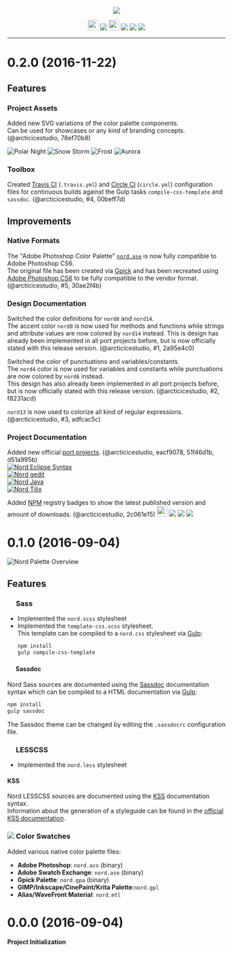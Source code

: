 <p align="center"><img src="https://cdn.rawgit.com/arcticicestudio/nord/develop/src/assets/nord-logo-banner.svg"/></p>

<p align="center"><img src="https://assets-cdn.github.com/favicon.ico" width=24 height=24/> <a href="https://github.com/arcticicestudio/nord/releases/latest"><img src="https://img.shields.io/github/release/arcticicestudio/nord.svg?style=flat-square"/></a> <img src="https://www.npmjs.com/static/images/touch-icons/favicon-32x32.png" width=24 height=24/> <a href="https://www.npmjs.com/package/nord"><img src="https://img.shields.io/npm/v/nord.svg?style=flat-square"/></a> <a href="https://www.npmjs.com/package/nord"><img src="https://img.shields.io/npm/dt/nord.svg?style=flat-square"/></a> <a href="https://www.npmjs.com/package/nord"><img src="https://img.shields.io/npm/dm/nord.svg?style=flat-square"/></a></p>

---

# 0.2.0 (2016-11-22)
## Features
### Project Assets
Added new SVG variations of the color palette components.  
Can be used for showcases or any kind of branding concepts. (@arcticicestudio, 78ef70b8)

![Polar Night](https://cdn.rawgit.com/arcticicestudio/nord/develop/src/assets/nord-component-polar-night.svg) ![Snow Storm](https://cdn.rawgit.com/arcticicestudio/nord/develop/src/assets/nord-component-snow-storm.svg)
![Frost](https://cdn.rawgit.com/arcticicestudio/nord/develop/src/assets/nord-component-frost.svg) ![Aurora](https://cdn.rawgit.com/arcticicestudio/nord/develop/src/assets/nord-component-aurora.svg)

### Toolbox
Created [Travis CI](https://travis-ci.org) (`.travis.yml`) and [Circle CI](https://circleci.com)  (`circle.yml`) configuration files for continuous builds against the Gulp tasks `compile-css-template` and `sassdoc`. (@arcticicestudio, #4, 00beff7d)

## Improvements
### Native Formats
The "Adobe Photoshop Color Palette" [`nord.ase`](https://github.com/arcticicestudio/nord/blob/develop/src/native/nord.ase) is now fully compatible to Adobe Photoshop CS6.  
The original file has been created via [Gpick](http://gpick.org) and has been recreated using [Adobe Photoshop CS6](http://www.adobe.com/products/photoshop.html) to be fully compatible to the vendor format. (@arcticicestudio, #5, 30ae2f4b)

### Design Documentation
Switched the color definitions for `nord8` and `nord14`.  
The accent color `nord8` is now used for methods and functions while strings and attribute values are now colored by `nord14` instead.
This is design has already been implemented in all port projects before, but is now officially stated with this release version. (@arcticicestudio, #1, 2a95e4c0)

Switched the color of punctuations and variables/constants.  
The `nord4` color is now used for variables and constants while punctuations are now colored by `nord6` instead.  
This design has also already been implemented in all port projects before, but is now officially stated with this release version. (@arcticicestudio, #2, f8231acd)

`nord13` is now used to colorize all kind of regular expressions. (@arcticicestudio, #3, adfcac5c)

### Project Documentation
Added new official [port projects](https://github.com/arcticicestudio/nord#port-projects). (@arcticicestudio, eacf9078, 51f46d1b, d51a995b)  
[![Nord Eclipse Syntax](https://cdn.rawgit.com/arcticicestudio/nord/develop/src/assets/nord-eclipse-syntax-banner.svg)](https://github.com/arcticicestudio/nord-eclipse-syntax)  
[![Nord gedit](https://cdn.rawgit.com/arcticicestudio/nord/develop/src/assets/nord-gedit-banner.svg)](https://github.com/arcticicestudio/nord-gedit)  
[![Nord Java](https://cdn.rawgit.com/arcticicestudio/nord/develop/src/assets/nord-java-banner.svg)](https://github.com/arcticicestudio/nord-java)  
[![Nord Tilix](https://cdn.rawgit.com/arcticicestudio/nord/develop/src/assets/nord-tilix-banner.svg)](https://github.com/arcticicestudio/nord-tilix)  

Added [NPM](https://www.npmjs.com) registry badges to show the latest published version and amount of downloads. (@arcticicestudio, 2c061e15)
<img src="https://www.npmjs.com/static/images/touch-icons/favicon-32x32.png" width=24 height=24/> <a href="https://www.npmjs.com/package/nord"><img src="https://img.shields.io/npm/v/nord.svg"/></a> <a href="https://www.npmjs.com/package/nord"><img src="https://img.shields.io/npm/dt/nord.svg"/></a> <a href="https://www.npmjs.com/package/nord"><img src="https://img.shields.io/npm/dm/nord.svg"/></a>

# 0.1.0 (2016-09-04)
![Nord Palette Overview](https://cdn.rawgit.com/arcticicestudio/nord/develop/src/assets/nord-overview.svg)

## Features
### <img src="http://sass-lang.com/favicon.ico" width=16 height=16 /> Sass
  - Implemented the `nord.scss` stylesheet
  - Implemented the `template-css.scss` stylesheet.  
    This template can be compiled to a `nord.css` stylesheet via [Gulp][gulp]:
    ```sh
    npm install
    gulp compile-css-template
    ```

#### <img src="http://sassdoc.com/favicon.png" width=16 height=16 /> Sassdoc
Nord Sass sources are documented using the [Sassdoc][sassdoc] documentation syntax which can be compiled to a HTML documentation via [Gulp][gulp]:  
```sh
npm install
gulp sassdoc
```
The Sassdoc theme can be changed by editing the `.sassdocrc` configuration file.

### <img src="http://lesscss.org/public/ico/favicon.ico" width=16 height=16 /> LESSCSS
  - Implemented the `nord.less` stylesheet

#### KSS
Nord LESSCSS sources are documented using the [KSS](http://warpspire.com/kss) documentation syntax.  
Information about the generation of a styleguide can be found in the [official KSS documentation](http://warpspire.com/kss/styleguides).

### ![][icon-color-swatch] Color Swatches
Added various native color palette files: 
  - **Adobe Photoshop**: `nord.aco` (binary)
  - **Adobe Swatch Exchange**: `nord.ase`  (binary)
  - **Gpick Palette**: `nord.gpa`  (binary)
  - **GIMP/Inkscape/CinePaint/Krita Palette**:`nord.gpl`
  - **Alias/WaveFront Material**: `nord.mtl`

# 0.0.0 (2016-09-04)
**Project Initialization**

[icon-color-swatch]: https://cdn.rawgit.com/arcticicestudio/nord/develop/src/assets/icon-color-swatch.svg
[sassdoc]: http://sassdoc.com
[gulp]: http://gulpjs.com
